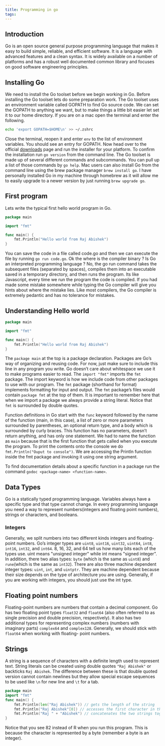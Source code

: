 ```yaml
---
title: Programming in go
tags:
---
```

## Introduction
Go is an open source general purpose programming language that makes it easy to build simple, reliable, and efficient software. It is a language with advanced features and a clean syntax. It is widely available on a number of platforms and has a robust well documented common library and focuses on good software engineering principles.

## Installing Go
We need to install the Go toolset before we begin working in Go. Before installing the Go toolset lets do some preparation work. The Go toolset uses an environment variable called GOPATH to find Go source code. We can set the GOPATH to anything we want, but to make things a little bit easier let set it to our home directory. If you are on a mac open the terminal and enter the following.
```sh
echo 'export GOPATH=$HOME\n' >> ~/.zshrc
```
Close the terminal, reopen it and enter `env` to the list of environment variables. You should see an entry for GOPATH. Now head over to the official [downloads](golang.org/dl) page and run the installer for your platform. To confirm the installation run `go version` from the command line. The Go toolset is made up of several different commands and subcommands. You can pull up a list of those commands by `go help`. Mac users can also install Go from the command line using the brew package manager `brew install go`. I have personally installed Go in my machine through homebrew as it will allow me to easily upgrade to a newer version by just running `brew upgrade go`.

## First program
Lets write the typical first hello world program in Go.
```go
package main

import "fmt"

func main() {
    fmt.Println("Hello world from Raj Abishek")
}
```
You can save the code in a file called code.go and then we can execute the file by running `go run code.go`. Ok the where is the compiler binary ? Is Go an interpreted programming language ? No, the go run command takes the subsequent files (separated by spaces), compiles them into an executable saved in a temporary directory, and then runs the program. Its like Javascript, every time we run the program the code is compiled. If you had made some mistake somewhere while typing the Go compiler will give you hints about where the mistake lies. Like most compilers, the Go compiler is extremely pedantic and has no tolerance for mistakes.

## Understanding Hello world
```go
package main

import "fmt"

func main() {
    fmt.Println("Hello world from Raj Abishek")
}
```
The `package main` at the top is a package declaration. Packages are Go’s way of organizing and reusing code. For now, just make sure to include this line in any program you write. Go doesn’t care about whitespace we use it to make programs easier to read. The `import "fmt"` imports the `fmt` package. The import keyword is how we include code from other packages to use with our program. The `fmt` package (shorthand for format) implements formatting for input and output. The `fmt` package’s files would contain `package fmt` at the top of them. It is important to remember here that when we import a package we always provide a string literal. Notice that `fmt` is surrounded by double quotes.

Function definitions in Go start with the `func` keyword followed by the name of the function (main, in this case), a list of zero or more parameters surrounded by parentheses, an optional return type, and a body which is surrounded by curly braces. This function has no parameters, doesn’t return anything, and has only one statement. We had to name the function as `main` because that is the first function that gets called when you execute the program. To print the contents onto the console we do `fmt.Println("Ouput to console")`. We are accessing the Println function inside the fmt package and invoking it using one string argument.

To find documentation details about a specific function in a package run the command `godoc <package-name> <function-name>`.

## Data Types
Go is a statically typed programming language. Variables always have a specific type and that type cannot change. In every programming language you need a way to represent numbers(integers and floating point numbers), strings or characters, and booleans.

### Integers
Generally, we split numbers into two different kinds integers and floating-point numbers. Go’s integer types are `uint8`, `uint16`, `uint32`, `uint64`, `int8`, `int16`, `int32`, and `int64`. 8, 16, 32, and 64 tell us how many bits each of the types use. uint means "unsigned integer" while int means "signed integer". In addition, there two alias types: `byte` (which is the same as `uint8`) and `rune`(which is the same as `int32`). There are also three machine dependent integer types: `uint`, `int`, and `uintptr`. They are machine dependent because their size depends on the type of architecture you are using. Generally, if you are working with integers, you should just use the int type.

## Floating point numbers
Floating-point numbers are numbers that contain a decimal component. Go has two floating point types `float32` and `float64` (also often referred to as single precision and double precision, respectively). It also has two additional types for representing complex numbers (numbers with imaginary parts) `complex64` and `complex128`. Generally, we should stick with `float64` when working with floating- point numbers.

## Strings
A string is a sequence of characters with a definite length used to represent text. String literals can be created using double quotes `"Raj Abishek"` or backticks `Raj Abishek`. The difference between these is that double quoted version cannot contain newlines but they allow special escape sequences to be used like `\n` for new line and `\t` for a tab.
```go
package main
import "fmt"
func main() {
    fmt.Println(len("Raj Abishek")) // gets the length of the string
    fmt.Println("Raj Abishek"[0]) // accesses the first character in the string
    fmt.Println("Raj " + "Abishek") // concatenates the two strings together
}
```
Notice that you see 82 instead of R when you run this program. This is because the character is represented by a byte (remember a byte is an integer).
